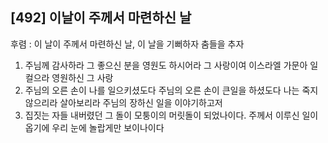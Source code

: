 ## [492] 이날이 주께서 마련하신 날

후렴 : 이 날이 주께서 마련하신 날, 이 날을 기뻐하자 춤들을 추자
1) 주님께 감사하라 그 좋으신 분을 영원도 하시어라 그 사랑이여 이스라엘 가문아 일컬으라 영원하신 그 사랑
2) 주님의 오른 손이 나를 일으키셨도다 주님의 오른 손이 큰일을 하셨도다 나는 죽지 않으리라 살아보리라 주님의 장하신 일을 이야기하고저
3) 집짓는 자들 내버렸던 그 돌이 모퉁이의 머릿돌이 되었나이다. 주께서 이루신 일이옵기에 우리 눈에 놀랍게만 보이나이다
